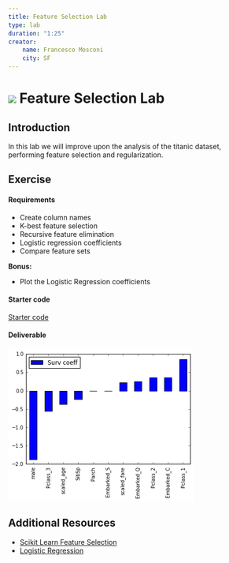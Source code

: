 ```yaml
---
title: Feature Selection Lab
type: lab
duration: "1:25"
creator:
    name: Francesco Mosconi
    city: SF
---
```


# ![](https://ga-dash.s3.amazonaws.com/production/assets/logo-9f88ae6c9c3871690e33280fcf557f33.png) Feature Selection Lab

## Introduction

In this lab we will improve upon the analysis of the titanic dataset, performing feature selection and regularization.

## Exercise

#### Requirements

- Create column names
- K-best feature selection
- Recursive feature elimination
- Logistic regression coefficients
- Compare feature sets

**Bonus:**

- Plot the Logistic Regression coefficients

#### Starter code

[Starter code](code/starter-code/starter-code-4_2.ipynb)

#### Deliverable

![Coefficients plot](assets/images/coefficients.png)

## Additional Resources

- [Scikit Learn Feature Selection](http://scikit-learn.org/stable/modules/feature_selection.html)
- [Logistic Regression](http://scikit-learn.org/stable/modules/generated/sklearn.linear_model.LogisticRegression.html)

